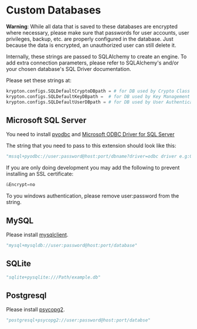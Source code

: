 # Custom Databases

**Warning**: While all data that is saved to these databases are encrypted where necessary, please make sure that passwords for user accounts, user privileges, backup, etc. are properly configured in the database. Just because the data is encrypted, an unauthorized user can still delete it.

Internally, these strings are passed to SQLAlchemy to create an engine. To add extra connection parameters, please refer to SQLAlchemy's and/or your chosen database's SQL Driver documentation.

Please set these strings at:
```python
krypton.configs.SQLDefaultCryptoDBpath = # for DB used by Crypto Class
krypton.configs.SQLDefaultKeyDBpath =  # for DB used by Key Management System (you most likely don't need this)
krypton.configs.SQLDefaultUserDBpath = # for DB used by User Authentication System
```

## Microsoft SQL Server
You need to install [pyodbc](https://pypi.org/project/pyodbc/) and [Microsoft ODBC Driver for SQL Server](https://docs.microsoft.com/en-us/sql/connect/odbc/download-odbc-driver-for-sql-server?view=sql-server-ver16)

The string that you need to pass to this extension should look like this:

```python
"mssql+pyodbc://user:password@host:port/dbname?driver=odbc driver e.g:ODBC+Driver+18+for+SQL+Server"
```

If you are only doing development you may add the following to prevent installing an SSL certificate:
```python
&Encrypt=no
```
To you windows authentication, please remove user:password from the string.


## MySQL
Please install [mysqlclient](https://pypi.org/project/mysqlclient/).
```python
"mysql+mysqldb://user:password@host:port/database"
```

## SQLite
```python
"sqlite+pysqlite:///Path/example.db"
```

## Postgresql
Please install [psycopg2](https://pypi.org/project/psycopg2/).
```python
"postgresql+psycopg2://user:password@host:port/databse"
```
